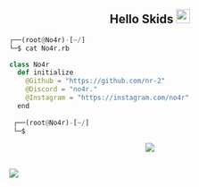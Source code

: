 <h2 align="center">Hello Skids <img src="https://x86.pics/logo.svg" height="25px"></h2>

```python
┌──(root@No4r)-[~/]
└─$ cat No4r.rb

class No4r
  def initialize
    @Github = "https://github.com/nr-2"
    @Discord = "no4r."
    @Instagram = "https://instagram.com/no4r"
  end
  
 ┌──(root@No4r)-[~/]
 └─$
```

<p align="center">
  <a href="https://skillicons.dev">
    <img src="https://skillicons.dev/icons?i=python,bash,java,go,css,html" />
  </a>
</p>
<h2 align="center"></h2>

![](https://raw.githubusercontent.com/Sutil/Sutil/2b2fad3bf54522bb30c8c170591fc68ff51b69e6/github-contribution-grid-snake2.svg)
